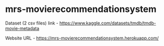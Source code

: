 # mrs-movierecommendationsystem

Dataset (2 csv files) link - https://www.kaggle.com/datasets/tmdb/tmdb-movie-metadata

Website URL - https://mrs-movierecommendationsystem.herokuapp.com/
